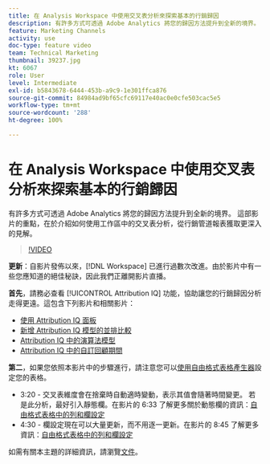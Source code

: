 ```yaml
---
title: 在 Analysis Workspace 中使用交叉表分析來探索基本的行銷歸因
description: 有許多方式可透過 Adobe Analytics 將您的歸因方法提升到全新的境界。 這部影片的重點，在於介紹如何使用工作區中的交叉表分析，從行銷管道報表獲取更深入的見解。
feature: Marketing Channels
activity: use
doc-type: feature video
team: Technical Marketing
thumbnail: 39237.jpg
kt: 6067
role: User
level: Intermediate
exl-id: b5843678-6444-453b-a9c9-1e301ffca876
source-git-commit: 84984ad9bf65cfc69117e40ac0e0cfe503cac5e5
workflow-type: tm+mt
source-wordcount: '288'
ht-degree: 100%

---
```


# 在 Analysis Workspace 中使用交叉表分析來探索基本的行銷歸因

有許多方式可透過 Adobe Analytics 將您的歸因方法提升到全新的境界。 這部影片的重點，在於介紹如何使用工作區中的交叉表分析，從行銷管道報表獲取更深入的見解。

>[!VIDEO](https://video.tv.adobe.com/v/39237/?quality=12&learn=on)

**更新**：自影片發佈以來，[!DNL Workspace] 已進行過數次改進。由於影片中有一些您應知道的絕佳秘訣，因此我們正離開影片直播。

**首先**，請務必查看 [!UICONTROL Attribution IQ] 功能，協助讓您的行銷歸因分析走得更遠。這包含下列影片和相關影片：

* [使用 Attribution IQ 面板](using-the-attribution-iq-panel.md)
* [新增 Attribution IQ 模型的並排比較](adding-side-by-side-comparisons-of-attribution-iq-models.md)
* [Attribution IQ 中的演算法模型](algorithmic-model-in-attribution-iq.md)
* [Attribution IQ 中的自訂回顧期間](custom-lookback-windows-in-attribution-iq.md)

**第二**，如果您依照本影片中的步驟進行，請注意您可以[使用自由格式表格產生器](../building-freeform-tables/using-the-freeform-table-builder-in-analysis-workspace.md)設定您的表格。

* 3:20 - 交叉表維度會在捨棄時自動適時變動，表示其值會隨著時間變更。 若是此分析，最好引入靜態欄。在影片的 6:33 了解更多關於動態欄的資訊：[自由格式表格中的列和欄設定](../building-freeform-tables/row-and-column-settings-in-freeform-tables.md)
* 4:30 - 欄設定現在可以大量更新，而不用逐一更新。在影片的 8:45 了解更多資訊：[自由格式表格中的列和欄設定](../building-freeform-tables/row-and-column-settings-in-freeform-tables.md)

如需有關本主題的詳細資訊，請瀏覽[文件](https://experienceleague.adobe.com/docs/analytics/analyze/analysis-workspace/attribution/models.html?lang=zh-Hant)。
